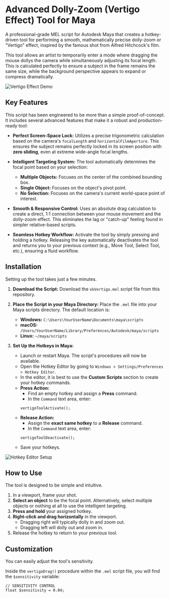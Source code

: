 # Advanced Dolly-Zoom (Vertigo Effect) Tool for Maya

A professional-grade MEL script for Autodesk Maya that creates a hotkey-driven tool for performing a smooth, mathematically precise dolly-zoom or "Vertigo" effect, inspired by the famous shot from Alfred Hitchcock's film.

This tool allows an artist to temporarily enter a mode where dragging the mouse dollys the camera while simultaneously adjusting its focal length. This is calculated perfectly to ensure a subject in the frame remains the same size, while the background perspective appears to expand or compress dramatically.

![Vertigo Effect Demo](https://imgur.com/a/kwa124o)

## Key Features

This script has been engineered to be more than a simple proof-of-concept. It includes several advanced features that make it a robust and production-ready tool:

*   **Perfect Screen-Space Lock:** Utilizes a precise trigonometric calculation based on the camera's `focalLength` and `horizontalFilmAperture`. This ensures the subject remains perfectly locked in its screen position with **zero sliding**, even at extreme wide-angle focal lengths.

*   **Intelligent Targeting System:** The tool automatically determines the focal point based on your selection:
    *   **Multiple Objects:** Focuses on the center of the combined bounding box.
    *   **Single Object:** Focuses on the object's pivot point.
    *   **No Selection:** Focuses on the camera's current world-space point of interest.

*   **Smooth & Responsive Control:** Uses an absolute drag calculation to create a direct, 1:1 connection between your mouse movement and the dolly-zoom effect. This eliminates the lag or "catch-up" feeling found in simpler relative-based scripts.

*   **Seamless Hotkey Workflow:** Activate the tool by simply pressing and holding a hotkey. Releasing the key automatically deactivates the tool and returns you to your previous context (e.g., Move Tool, Select Tool, etc.), ensuring a fluid workflow.

## Installation

Setting up the tool takes just a few minutes.

1.  **Download the Script:**
    Download the `okVertigo.mel` script file from this repository.

2.  **Place the Script in your Maya Directory:**
    Place the `.mel` file into your Maya scripts directory. The default location is:
    *   **Windows:** `C:\Users\YourUserName\Documents\maya\scripts`
    *   **macOS:** `/Users/YourUserName/Library/Preferences/Autodesk/maya/scripts`
    *   **Linux:** `~/maya/scripts`

3.  **Set Up the Hotkeys in Maya:**
    *   Launch or restart Maya. The script's procedures will now be available.
    *   Open the Hotkey Editor by going to `Windows > Settings/Preferences > Hotkey Editor`.
    *   In the editor, it is best to use the **Custom Scripts** section to create your hotkey commands.
    *   **Press Action:**
        *   Find an empty hotkey and assign a **Press** command.
        *   In the `Command` text area, enter:
          ```mel
          vertigoToolActivate();
          ```
    *   **Release Action:**
        *   Assign the **exact same hotkey** to a **Release** command.
        *   In the `Command` text area, enter:
          ```mel
          vertigoToolDeactivate();
          ```
    *   Save your hotkeys.

![Hotkey Editor Setup](https://imgur.com/a/Oqbk7TH)

## How to Use

The tool is designed to be simple and intuitive.

1.  In a viewport, frame your shot.
2.  **Select an object** to be the focal point. Alternatively, select multiple objects or nothing at all to use the intelligent targeting.
3.  **Press and hold** your assigned hotkey.
4.  **Right-click and drag horizontally** in the viewport.
    *   Dragging right will typically dolly in and zoom out.
    *   Dragging left will dolly out and zoom in.
5.  Release the hotkey to return to your previous tool.

## Customization

You can easily adjust the tool's sensitivity.

Inside the `vertigoDrag()` procedure within the `.mel` script file, you will find the `$sensitivity` variable:

```mel
// SENSITIVITY CONTROL
float $sensitivity = 0.04;
